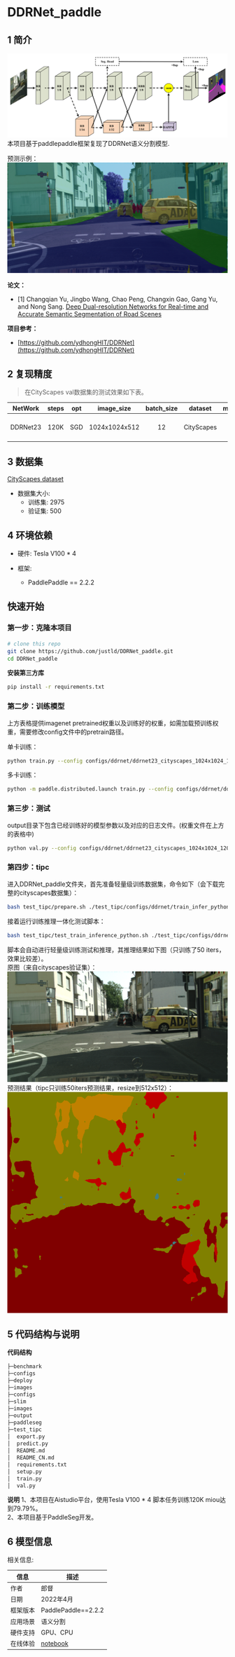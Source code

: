 # DDRNet_paddle


## 1 简介
![images](images/network.png)  
本项目基于paddlepaddle框架复现了DDRNet语义分割模型.

预测示例：
![images](images/example.png)

**论文：**
- [1] Changqian Yu, Jingbo Wang, Chao Peng, Changxin Gao, Gang Yu, and Nong Sang. [Deep Dual-resolution Networks for Real-time and Accurate Semantic Segmentation of Road Scenes](https://arxiv.org/abs/2101.06085)

**项目参考：**
- [https://github.com/ydhongHIT/DDRNet](https://github.com/ydhongHIT/DDRNet)

## 2 复现精度
>在CityScapes val数据集的测试效果如下表。


| NetWork  | steps |opt|image_size| batch_size |dataset|memory|card|  mIou  |                                             config                                              |                          weight                           |             log             |
|:--------:|:-----:| :---: |:--------:|:----------:| :---: | :---: | :---: |:------:|:-----------------------------------------------------------------------------------------------:|:---------------------------------------------------------:|:---------------------------:|
| DDRNet23 | 120K  |SGD|  1024x1024x512   |     12     |CityScapes|32G|4| 79.79% | [ddrnet23_cityscapes_1024x1024_120k.yml](configs/ddrnet/ddrnet23_cityscapes_1024x1024_120k.yml) | [link 提取码：z1da](https://pan.baidu.com/s/108xV62Mmn8wztX2gxKsHLQ ) | [log](train_log/trainer-log.txt) |

## 3 数据集
[CityScapes dataset](https://www.cityscapes-dataset.com/)

- 数据集大小:
    - 训练集: 2975
    - 验证集: 500

## 4 环境依赖
- 硬件: Tesla V100 * 4

- 框架:
    - PaddlePaddle == 2.2.2


## 快速开始

### 第一步：克隆本项目
```bash
# clone this repo
git clone https://github.com/justld/DDRNet_paddle.git
cd DDRNet_paddle
```

**安装第三方库**
```bash
pip install -r requirements.txt
```


### 第二步：训练模型
上方表格提供imagenet pretrained权重以及训练好的权重，如需加载预训练权重，需要修改config文件中的pretrain路径。  

单卡训练：
```bash
python train.py --config configs/ddrnet/ddrnet23_cityscapes_1024x1024_120k.yml  --do_eval --use_vdl --log_iter 100 --save_interval 4000 --save_dir output
```
多卡训练：
```bash
python -m paddle.distributed.launch train.py --config configs/ddrnet/ddrnet23_cityscapes_1024x1024_120k.yml  --do_eval --use_vdl --log_iter 100 --save_interval 1000 --save_dir output
```

### 第三步：测试
output目录下包含已经训练好的模型参数以及对应的日志文件。(权重文件在上方的表格中)
```bash
python val.py --config configs/ddrnet/ddrnet23_cityscapes_1024x1024_120k.yml --model_path {your_model_path}
```

### 第四步：tipc
进入DDRNet_paddle文件夹，首先准备轻量级训练数据集，命令如下（会下载完整的cityscapes数据集）：
```bash
bash test_tipc/prepare.sh ./test_tipc/configs/ddrnet/train_infer_python.txt 'lite_train_lite_infer'
```
接着运行训练推理一体化测试脚本：
```bash
bash test_tipc/test_train_inference_python.sh ./test_tipc/configs/ddrnet/train_infer_python.txt 'lite_train_lite_infer'
```
脚本会自动进行轻量级训练测试和推理，其推理结果如下图（只训练了50 iters，效果比较差）。  
原图（来自cityscapes验证集）：
![src_image](images/images.png)  
预测结果（tipc只训练50iters预测结果，resize到512x512）：
![dst_image](images/labels.png)


## 5 代码结构与说明
**代码结构**
```
├─benchmark  
├─configs  
├─deploy  
├─images  
├─configs  
├─slim  
├─images  
├─output  
├─paddleseg  
├─test_tipc  
│  export.py  
│  predict.py  
│  README.md  
│  README_CN.md  
│  requirements.txt  
│  setup.py  
│  train.py  
│  val.py  
```
**说明**
1、本项目在Aistudio平台，使用Tesla V100 * 4 脚本任务训练120K miou达到79.79%。  
2、本项目基于PaddleSeg开发。  

## 6 模型信息

相关信息:

| 信息 | 描述                                                                                                                                              |
| --- |-------------------------------------------------------------------------------------------------------------------------------------------------|
| 作者 | 郎督                                                                                                                                              |
| 日期 | 2022年4月                                                                                                                                         |
| 框架版本 | PaddlePaddle==2.2.2                                                                                                                             |
| 应用场景 | 语义分割                                                                                                                                            |
| 硬件支持 | GPU、CPU                                                                                                                                         |
| 在线体验 | [notebook](https://aistudio.baidu.com/aistudio/projectdetail/3755861?contributionType=1) |


